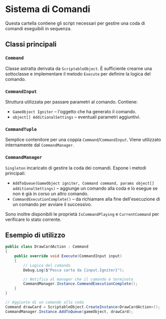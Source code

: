 # Sistema di Comandi

Questa cartella contiene gli script necessari per gestire una coda di comandi eseguibili in sequenza.

## Classi principali

### `Command`
Classe astratta derivata da `ScriptableObject`. È sufficiente crearne una sottoclasse e implementare il metodo `Execute` per definire la logica del comando.

### `CommandInput`
Struttura utilizzata per passare parametri al comando. Contiene:
- `GameObject Igniter` – l'oggetto che ha generato il comando.
- `object[] AdditionalSettings` – eventuali parametri aggiuntivi.

### `CommandTuple`
Semplice contenitore per una coppia `Command`/`CommandInput`. Viene utilizzato internamente dal `CommandManager`.

### `CommandManager`
`Singleton` incaricato di gestire la coda dei comandi. Espone i metodi principali:
- `AddToQueue(GameObject igniter, Command command, params object[] additionalSettings)` – aggiunge un comando alla coda e lo esegue se non è già in corso un altro comando.
- `CommandExecutionComplete()` – da richiamare alla fine dell'esecuzione di un comando per avviare il successivo.

Sono inoltre disponibili le proprietà `IsCommandPlaying` e `CurrentCommand` per verificare lo stato corrente.

## Esempio di utilizzo

```cs
public class DrawCardAction : Command
{
    public override void Execute(CommandInput input)
    {
        // Logica del comando
        Debug.Log($"Pesca carta da {input.Igniter}");

        // Notifica al manager che il comando è terminato
        CommandManager.Instance.CommandExecutionComplete();
    }
}
```

```cs
// Aggiunta di un comando alla coda
Command drawCard = ScriptableObject.CreateInstance<DrawCardAction>();
CommandManager.Instance.AddToQueue(gameObject, drawCard);
```
